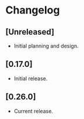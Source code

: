 # Changelog

## [Unreleased]

- Initial planning and design.

## [0.17.0]

- Initial release.

## [0.26.0]

- Current release.

